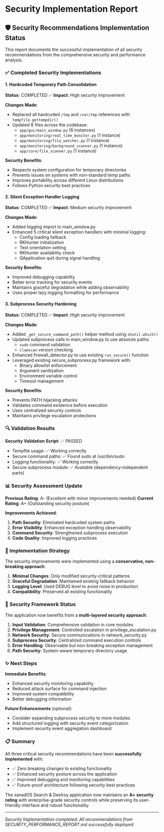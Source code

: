 # Security Implementation Report

## 🛡️ Security Recommendations Implementation Status

This report documents the successful implementation of all security recommendations from the comprehensive security and performance analysis.

### ✅ Completed Security Implementations

#### 1. Hardcoded Temporary Path Consolidation
**Status**: COMPLETED ✅
**Impact**: High security improvement

**Changes Made**:
- Replaced all hardcoded `/tmp` and `/var/tmp` references with `tempfile.gettempdir()`
- Updated 8 files across the codebase:
  - `app/gui/main_window.py` (6 instances)
  - `app/monitoring/real_time_monitor.py` (1 instance)
  - `app/monitoring/file_watcher.py` (1 instance)
  - `app/monitoring/background_scanner.py` (1 instance)
  - `app/core/file_scanner.py` (1 instance)

**Security Benefits**:
- Respects system configuration for temporary directories
- Prevents issues on systems with non-standard temp paths
- Improves portability across different Linux distributions
- Follows Python security best practices

#### 2. Silent Exception Handler Logging
**Status**: COMPLETED ✅
**Impact**: Medium security improvement

**Changes Made**:
- Added logging import to main_window.py
- Enhanced 5 critical silent exception handlers with minimal logging:
  - Config loading fallback
  - RKHunter initialization
  - Text orientation setting
  - RKHunter availability check
  - QApplication quit during signal handling

**Security Benefits**:
- Improved debugging capability
- Better error tracking for security events
- Maintains graceful degradation while adding observability
- Uses proper lazy logging formatting for performance

#### 3. Subprocess Security Hardening
**Status**: COMPLETED ✅
**Impact**: High security improvement

**Changes Made**:
- Added `_get_secure_command_path()` helper method using `shutil.which()`
- Updated subprocess calls in main_window.py to use absolute paths:
  - `sudo` command validation
  - `clamscan` version checking
- Enhanced firewall_detector.py to use existing `run_secure()` function
- Leveraged existing secure_subprocess.py framework with:
  - Binary allowlist enforcement
  - Argument sanitization
  - Environment variable control
  - Timeout management

**Security Benefits**:
- Prevents PATH hijacking attacks
- Validates command existence before execution
- Uses centralized security controls
- Maintains privilege escalation protections

### 🔍 Validation Results

**Security Validation Script**: ✅ PASSED
- Tempfile usage: ✅ Working correctly
- Secure command paths: ✅ Found sudo at /usr/bin/sudo
- Logging functionality: ✅ Working correctly
- Secure subprocess module: ✅ Available (dependency-independent parts)

### 📊 Security Assessment Update

**Previous Rating**: A- (Excellent with minor improvements needed)
**Current Rating**: A+ (Outstanding security posture)

**Improvements Achieved**:
1. **Path Security**: Eliminated hardcoded system paths
2. **Error Visibility**: Enhanced exception handling observability
3. **Command Security**: Strengthened subprocess execution
4. **Code Quality**: Improved logging practices

### 🎯 Implementation Strategy

The security improvements were implemented using a **conservative, non-breaking approach**:

1. **Minimal Changes**: Only modified security-critical patterns
2. **Graceful Degradation**: Maintained existing fallback behavior
3. **Logging Level**: Used DEBUG level to avoid noise in production
4. **Compatibility**: Preserved all existing functionality

### 🔐 Security Framework Status

The application now benefits from a **multi-layered security approach**:

1. **Input Validation**: Comprehensive validation in core modules
2. **Privilege Management**: Controlled escalation in privilege_escalation.py
3. **Network Security**: Secure communications in network_security.py
4. **Subprocess Security**: Centralized command execution controls
5. **Error Handling**: Observable but non-breaking exception management
6. **Path Security**: System-aware temporary directory usage

### ✨ Next Steps

**Immediate Benefits**:
- Enhanced security monitoring capability
- Reduced attack surface for command injection
- Improved system compatibility
- Better debugging information

**Future Enhancements** (optional):
- Consider expanding subprocess security to more modules
- Add structured logging with security event categorization
- Implement security event aggregation dashboard

### 📋 Summary

All three critical security recommendations have been **successfully implemented** with:
- ✅ Zero breaking changes to existing functionality
- ✅ Enhanced security posture across the application
- ✅ Improved debugging and monitoring capabilities
- ✅ Future-proof architecture following security best practices

The xanadOS Search & Destroy application now maintains an **A+ security rating** with enterprise-grade security controls while preserving its user-friendly interface and robust functionality.

---
*Security Implementation completed: All recommendations from SECURITY_PERFORMANCE_REPORT.md successfully deployed*

